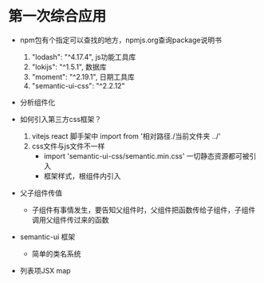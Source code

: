 <!--
 * @Author: ZYH
 * @Email: 1522302196@qq.com
 * @GiteeId: colincclala
 * @Date: 2022-05-25 19:35:27
 * @LastEditTime: 2022-05-25 20:56:48
 * @Description: 
-->
# 第一次综合应用

- npm包有个指定可以查找的地方，npmjs.org查询package说明书
    1. "lodash": "^4.17.4", js功能工具库
    2. "lokijs": "^1.5.1",  数据库
    3. "moment": "^2.19.1", 日期工具库
    4. "semantic-ui-css": "^2.2.12"  


- 分析组件化 

- 如何引入第三方css框架？
    1. vitejs react 脚手架中 import from '相对路径./当前文件夹 ../'
    2. css文件与js文件不一样
        - import 'semantic-ui-css/semantic.min.css' 一切静态资源都可被引入
        - 框架样式，根组件内引入

- 父子组件传值
    - 子组件有事情发生，要告知父组件时，父组件把函数传给子组件，子组件调用父组件传过来的函数

- semantic-ui 框架
    - 简单的类名系统

- 列表项JSX  map
